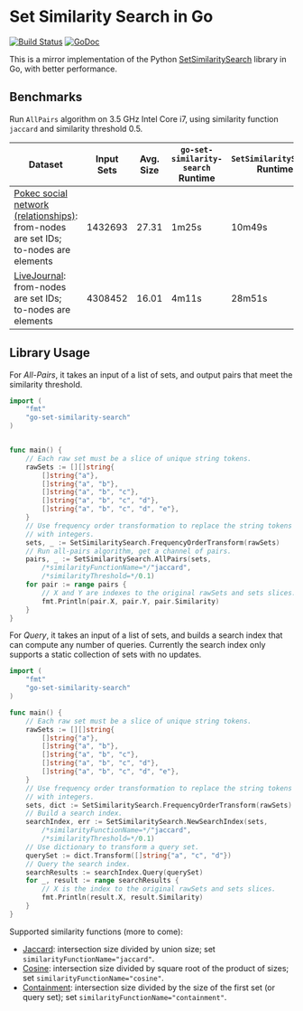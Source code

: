 # Set Similarity Search in Go

[![Build Status](https://travis-ci.org/ekzhu/go-set-similarity-search.svg?branch=master)](https://travis-ci.org/ekzhu/go-set-similarity-search)
[![GoDoc](https://godoc.org/github.com/ekzhu/go-set-similarity-search?status.svg)](https://godoc.org/github.com/ekzhu/go-set-similarity-search)

This is a mirror implementation of the 
Python [SetSimilaritySearch](https://github.com/ekzhu/SetSimilaritySearch)
library in Go, with better performance.

## Benchmarks

Run `AllPairs` algorithm on 3.5 GHz Intel Core i7, 
using similarity function `jaccard` and similarity threshold 0.5.

| Dataset | Input Sets | Avg. Size | `go-set-similarity-search` Runtime | `SetSimilaritySearch` Runtime |
|---------|------------|-----------|---|---|
| [Pokec social network (relationships)](https://snap.stanford.edu/data/soc-Pokec.html): from-nodes are set IDs; to-nodes are elements | 1432693 | 27.31 | 1m25s | 10m49s |
| [LiveJournal](https://snap.stanford.edu/data/soc-LiveJournal1.html): from-nodes are set IDs; to-nodes are elements | 4308452 | 16.01 | 4m11s | 28m51s |

## Library Usage

For *All-Pairs*, 
it takes an input of a list of sets, and output pairs that meet the 
similarity threshold.

```go
import (
    "fmt"
    "go-set-similarity-search"
)


func main() {
    // Each raw set must be a slice of unique string tokens.
    rawSets := [][]string{
        []string{"a"},
        []string{"a", "b"},
        []string{"a", "b", "c"},
        []string{"a", "b", "c", "d"},
        []string{"a", "b", "c", "d", "e"},
    }
    // Use frequency order transformation to replace the string tokens
    // with integers.
    sets, _ := SetSimilaritySearch.FrequencyOrderTransform(rawSets)
    // Run all-pairs algorithm, get a channel of pairs.
    pairs, _ := SetSimilaritySearch.AllPairs(sets,    
        /*similarityFunctionName=*/"jaccard", 
        /*similarityThreshold=*/0.1)
    for pair := range pairs {
        // X and Y are indexes to the original rawSets and sets slices.
        fmt.Println(pair.X, pair.Y, pair.Similarity)
    }
}
```

For *Query*, it takes an input of a list of sets, and builds a search 
index that can compute any number of queries. Currently the search index 
only supports a static collection of sets with no updates.

```go
import (
    "fmt"
    "go-set-similarity-search"
)

func main() {
    // Each raw set must be a slice of unique string tokens.
    rawSets := [][]string{
        []string{"a"},
        []string{"a", "b"},
        []string{"a", "b", "c"},
        []string{"a", "b", "c", "d"},
        []string{"a", "b", "c", "d", "e"},
    }
    // Use frequency order transformation to replace the string tokens
    // with integers.
    sets, dict := SetSimilaritySearch.FrequencyOrderTransform(rawSets)
    // Build a search index.
    searchIndex, err := SetSimilaritySearch.NewSearchIndex(sets,
        /*similarityFunctionName=*/"jaccard", 
        /*similarityThreshold=*/0.1)
    // Use dictionary to transform a query set.
    querySet := dict.Transform([]string{"a", "c", "d"})
    // Query the search index.
    searchResults := searchIndex.Query(querySet)
    for _, result := range searchResults {
        // X is the index to the original rawSets and sets slices.
        fmt.Println(result.X, result.Similarity)
    }
}
```

Supported similarity functions (more to come):
* [Jaccard](https://en.wikipedia.org/wiki/Jaccard_index): intersection size divided by union size; set `similarityFunctionName="jaccard"`.
* [Cosine](https://en.wikipedia.org/wiki/Cosine_similarity): intersection size divided by square root of the product of sizes; set `similarityFunctionName="cosine"`.
* [Containment](https://ekzhu.github.io/datasketch/lshensemble.html#containment): intersection size divided by the size of the first set (or query set); set `similarityFunctionName="containment"`.
